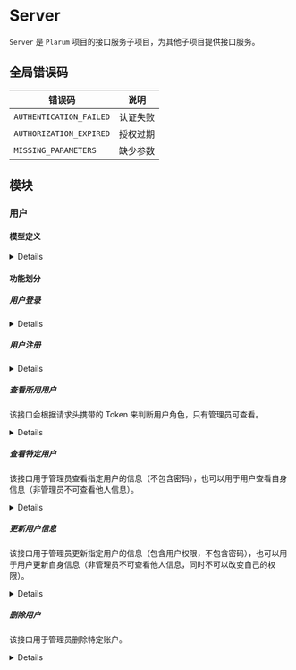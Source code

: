 # Server

`Server` 是 `Plarum` 项目的接口服务子项目，为其他子项目提供接口服务。

## 全局错误码

| 错误码                  | 说明     |
| ----------------------- | -------- |
| `AUTHENTICATION_FAILED` | 认证失败 |
| `AUTHORIZATION_EXPIRED` | 授权过期 |
| `MISSING_PARAMETERS`    | 缺少参数 |

## 模块

### 用户

#### 模型定义

<details>
  <div>
  
  ```ts
  interface IUser {
    id?: string
    name: string
    password: string
    role?: string
    status?: 'disabled' | 'activate'
    createAt?: string
    updateAt?: string
    lastLoginAt?: string
    articles?: IArticle[]
  }
  ```

  </div>
</details>

#### 功能划分

##### 用户登录

<details>
  <ul>

- 请求方式：`POST`
- 请求地址：`/user/login`
- 请求参数：

  | 参数名     | 类型   | 说明     |
  | ---------- | ------ | -------- |
  | `name`     | string | 用户名   |
  | `password` | string | 用户密码 |

- 错误码：

  | 错误码                   | 说明           |
  | ------------------------ | -------------- |
  | `NAME_OR_PASSWORD_ERROR` | 账户或密码错误 |

- 返回值:

  ```json
  {
    "status": "ok",
    "data": {},
    "token": ""
  }
  ```

  或：

  ```json
  {
    "status": "no",
    "msg": ""
  }
  ```

    </ul>
  </details>

##### 用户注册

<details>
  <ul>

- 请求方式：`POST`
- 请求地址：`/user/register`
- 请求参数：

  | 参数名     | 类型   | 说明     |
  | ---------- | ------ | -------- |
  | `name`     | string | 用户名   |
  | `password` | string | 用户密码 |

- 错误码：

  | 错误码               | 说明       |
  | -------------------- | ---------- |
  | `NAME_ALREADY_EXSIT` | 账户已存在 |

- 返回值:

  ```json
  {
    "status": "ok",
    "data": {}
  }
  ```

  或：

  ```json
  {
    "status": "no",
    "msg": ""
  }
  ```

    </ul>
  </details>

##### 查看所用用户

该接口会根据请求头携带的 Token 来判断用户角色，只有管理员可查看。

<details>
  <ul>
  
- 请求方式：`GET`
- 请求地址：`/user`
- 错误码：

| 错误码                  | 说明     |
| ----------------------- | -------- |
| `AUTHENTICATION_FAILED` | 认证失败 |

- 返回值:

```json
{
  "status": "ok",
  "data": []
}
```

或：

```json
{
  "status": "no",
  "msg": ""
}
```

  </ul>
</details>

##### 查看特定用户

该接口用于管理员查看指定用户的信息（不包含密码），也可以用于用户查看自身信息（非管理员不可查看他人信息）。

<details>
  <ul>

- 请求方式：`GET`
- 请求地址：`/user/:id`
- 错误码：

| 错误码                  | 说明     |
| ----------------------- | -------- |
| `AUTHENTICATION_FAILED` | 认证失败 |

- 返回值:

```json
{
  "status": "ok",
  "data": {}
}
```

或：

```json
{
  "status": "no",
  "msg": ""
}
```

  </ul>
</details>

##### 更新用户信息

该接口用于管理员更新指定用户的信息（包含用户权限，不包含密码），也可以用于用户更新自身信息（非管理员不可查看他人信息，同时不可以改变自己的权限）。

<details>
  <ul>

- 请求方式：`PATCH`
- 请求地址：`/user/:id`
- 错误码：

| 错误码                  | 说明     |
| ----------------------- | -------- |
| `AUTHENTICATION_FAILED` | 认证失败 |

- 返回值:

```json
{
  "status": "ok",
  "data": {}
}
```

或：

```json
{
  "status": "no",
  "msg": ""
}
```

  </ul>
</details>

##### 删除用户

该接口用于管理员删除特定账户。

<details>
  <ul>

- 请求方式：`DELETE`
- 请求地址：`/user/:id`
- 错误码：

  | 错误码                  | 说明     |
  | ----------------------- | -------- |
  | `AUTHENTICATION_FAILED` | 认证失败 |

- 返回值:

  ```json
  {
    "status": "ok"
  }
  ```

  或：

  ```json
  {
    "status": "no",
    "msg": ""
  }
  ```

    </ul>
  </details>
